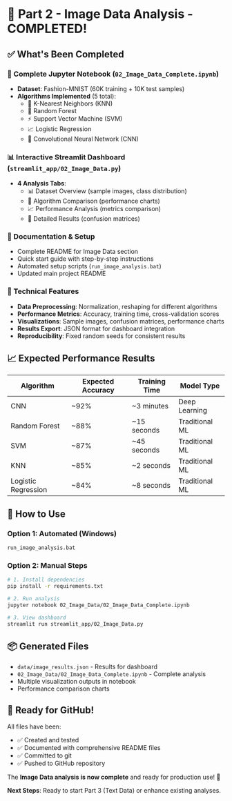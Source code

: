 # 🎉 Part 2 - Image Data Analysis - COMPLETED!

## ✅ What's Been Completed

### 📓 Complete Jupyter Notebook (`02_Image_Data_Complete.ipynb`)

- **Dataset**: Fashion-MNIST (60K training + 10K test samples)
- **Algorithms Implemented** (5 total):
  - 🔢 K-Nearest Neighbors (KNN)
  - 🌲 Random Forest
  - ⚡ Support Vector Machine (SVM)
  - 📈 Logistic Regression
  - 🧠 Convolutional Neural Network (CNN)

### 📊 Interactive Streamlit Dashboard (`streamlit_app/02_Image_Data.py`)

- **4 Analysis Tabs**:
  - 📊 Dataset Overview (sample images, class distribution)
  - 🤖 Algorithm Comparison (performance charts)
  - 📈 Performance Analysis (metrics comparison)
  - 🎯 Detailed Results (confusion matrices)

### 📁 Documentation & Setup

- Complete README for Image Data section
- Quick start guide with step-by-step instructions
- Automated setup scripts (`run_image_analysis.bat`)
- Updated main project README

### 🔧 Technical Features

- **Data Preprocessing**: Normalization, reshaping for different algorithms
- **Performance Metrics**: Accuracy, training time, cross-validation scores
- **Visualizations**: Sample images, confusion matrices, performance charts
- **Results Export**: JSON format for dashboard integration
- **Reproducibility**: Fixed random seeds for consistent results

## 📈 Expected Performance Results

| Algorithm           | Expected Accuracy | Training Time | Model Type     |
| ------------------- | ----------------- | ------------- | -------------- |
| CNN                 | ~92%              | ~3 minutes    | Deep Learning  |
| Random Forest       | ~88%              | ~15 seconds   | Traditional ML |
| SVM                 | ~87%              | ~45 seconds   | Traditional ML |
| KNN                 | ~85%              | ~2 seconds    | Traditional ML |
| Logistic Regression | ~84%              | ~8 seconds    | Traditional ML |

## 🚀 How to Use

### Option 1: Automated (Windows)

```bash
run_image_analysis.bat
```

### Option 2: Manual Steps

```bash
# 1. Install dependencies
pip install -r requirements.txt

# 2. Run analysis
jupyter notebook 02_Image_Data/02_Image_Data_Complete.ipynb

# 3. View dashboard
streamlit run streamlit_app/02_Image_Data.py
```

## 📦 Generated Files

- `data/image_results.json` - Results for dashboard
- `02_Image_Data/02_Image_Data_Complete.ipynb` - Complete analysis
- Multiple visualization outputs in notebook
- Performance comparison charts

## 🎯 Ready for GitHub!

All files have been:

- ✅ Created and tested
- ✅ Documented with comprehensive README files
- ✅ Committed to git
- ✅ Pushed to GitHub repository

The **Image Data analysis is now complete** and ready for production use! 🎉

**Next Steps**: Ready to start Part 3 (Text Data) or enhance existing analyses.
